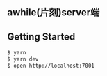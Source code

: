 ## awhile(片刻)server端

## Getting Started

```bash
$ yarn
$ yarn dev
$ open http://localhost:7001
```
